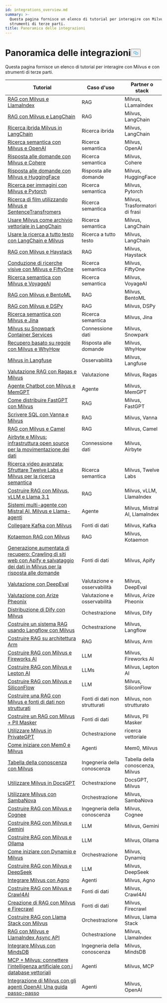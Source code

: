 ```yaml
---
id: integrations_overview.md
summary: >-
  Questa pagina fornisce un elenco di tutorial per interagire con Milvus e con
  strumenti di terze parti.
title: Panoramica delle integrazioni
---
```

<h1 id="Integrations-Overview" class="common-anchor-header">Panoramica delle integrazioni<button data-href="#Integrations-Overview" class="anchor-icon" translate="no">
      <svg translate="no"
        aria-hidden="true"
        focusable="false"
        height="20"
        version="1.1"
        viewBox="0 0 16 16"
        width="16"
      >
        <path
          fill="#0092E4"
          fill-rule="evenodd"
          d="M4 9h1v1H4c-1.5 0-3-1.69-3-3.5S2.55 3 4 3h4c1.45 0 3 1.69 3 3.5 0 1.41-.91 2.72-2 3.25V8.59c.58-.45 1-1.27 1-2.09C10 5.22 8.98 4 8 4H4c-.98 0-2 1.22-2 2.5S3 9 4 9zm9-3h-1v1h1c1 0 2 1.22 2 2.5S13.98 12 13 12H9c-.98 0-2-1.22-2-2.5 0-.83.42-1.64 1-2.09V6.25c-1.09.53-2 1.84-2 3.25C6 11.31 7.55 13 9 13h4c1.45 0 3-1.69 3-3.5S14.5 6 13 6z"
        ></path>
      </svg>
    </button></h1><p>Questa pagina fornisce un elenco di tutorial per interagire con Milvus e con strumenti di terze parti.</p>
<table>
<thead>
<tr><th>Tutorial</th><th>Caso d'uso</th><th>Partner o stack</th></tr>
</thead>
<tbody>
<tr><td><a href="/docs/it/integrate_with_llamaindex.md">RAG con Milvus e LlamaIndex</a></td><td>RAG</td><td>Milvus, LLamaIndex</td></tr>
<tr><td><a href="/docs/it/integrate_with_langchain.md">RAG con Milvus e LangChain</a></td><td>RAG</td><td>Milvus, LangChain</td></tr>
<tr><td><a href="/docs/it/milvus_hybrid_search_retriever.md">Ricerca ibrida Milvus in LangChain</a></td><td>Ricerca ibrida</td><td>Milvus, LangChain</td></tr>
<tr><td><a href="/docs/it/integrate_with_openai.md">Ricerca semantica con Milvus e OpenAI</a></td><td>Ricerca semantica</td><td>Milvus, OpenAI</td></tr>
<tr><td><a href="/docs/it/integrate_with_cohere.md">Risposta alle domande con Milvus e Cohere</a></td><td>Ricerca semantica</td><td>Milvus, Cohere</td></tr>
<tr><td><a href="/docs/it/integrate_with_hugging-face.md">Risposta alle domande con Milvus e HuggingFace</a></td><td>Risposta alle domande</td><td>Milvus, HuggingFace</td></tr>
<tr><td><a href="/docs/it/integrate_with_pytorch.md">Ricerca per immagini con Milvus e Pytorch</a></td><td>Ricerca semantica</td><td>Milvus, Pytorch</td></tr>
<tr><td><a href="/docs/it/integrate_with_sentencetransformers.md">Ricerca di film utilizzando Milvus e SentenceTransfromers</a></td><td>Ricerca semantica</td><td>Milvus, Trasformatori di frasi</td></tr>
<tr><td><a href="/docs/it/basic_usage_langchain.md">Usare Milvus come archivio vettoriale in LangChain</a></td><td>Ricerca semantica</td><td>Milvus, LangChain</td></tr>
<tr><td><a href="/docs/it/full_text_search_with_langchain.md">Usare la ricerca a tutto testo con LangChain e Milvus</a></td><td>Ricerca a tutto testo</td><td>Milvus, LangChain</td></tr>
<tr><td><a href="/docs/it/integrate_with_haystack.md">RAG con Milvus e Haystack</a></td><td>RAG</td><td>Milvus, Haystack</td></tr>
<tr><td><a href="/docs/it/integrate_with_voxel51.md">Conduzione di ricerche visive con Milvus e FiftyOne</a></td><td>Ricerca semantica</td><td>Milvus, FiftyOne</td></tr>
<tr><td><a href="/docs/it/integrate_with_voyageai.md">Ricerca semantica con Milvus e VoyageAI</a></td><td>Ricerca semantica</td><td>Milvus, VoyageAI</td></tr>
<tr><td><a href="/docs/it/integrate_with_bentoml.md">RAG con Milvus e BentoML</a></td><td>RAG</td><td>Milvus, BentoML</td></tr>
<tr><td><a href="/docs/it/integrate_with_dspy.md">RAG con Milvus e DSPy</a></td><td>RAG</td><td>Milvus, DSPy</td></tr>
<tr><td><a href="/docs/it/integrate_with_jina.md">Ricerca semantica con Milvus e Jina</a></td><td>Ricerca semantica</td><td>Milvus, Jina</td></tr>
<tr><td><a href="/docs/it/integrate_with_snowpark.md">Milvus su Snowpark Container Services</a></td><td>Connessione dati</td><td>Milvus, Snowpark</td></tr>
<tr><td><a href="/docs/it/integrate_with_whyhow.md">Recupero basato su regole con Milvus e WhyHow</a></td><td>Risposta alle domande</td><td>Milvus, WhyHow</td></tr>
<tr><td><a href="/docs/it/integrate_with_langfuse.md">Milvus in Langfuse</a></td><td>Osservabilità</td><td>Milvus, Langfuse</td></tr>
<tr><td><a href="/docs/it/integrate_with_ragas.md">Valutazione RAG con Ragas e Milvus</a></td><td>Valutazione</td><td>Milvus, Ragas</td></tr>
<tr><td><a href="/docs/it/integrate_with_memgpt.md">Agente Chatbot con Milvus e MemGPT</a></td><td>Agente</td><td>Milvus, MemGPT</td></tr>
<tr><td><a href="/docs/it/integrate_with_fastgpt.md">Come distribuire FastGPT con Milvus</a></td><td>RAG</td><td>Milvus, FastGPT</td></tr>
<tr><td><a href="/docs/it/integrate_with_vanna.md">Scrivere SQL con Vanna e Milvus</a></td><td>RAG</td><td>Milvus, Vanna</td></tr>
<tr><td><a href="/docs/it/integrate_with_camel.md">RAG con Milvus e Camel</a></td><td>RAG</td><td>Milvus, Camel</td></tr>
<tr><td><a href="/docs/it/integrate_with_airbyte.md">Airbyte e Milvus: infrastruttura open source per la movimentazione dei dati</a></td><td>Connessione dati</td><td>Milvus, Airbyte</td></tr>
<tr><td><a href="/docs/it/video_search_with_twelvelabs_and_milvus.md">Ricerca video avanzata: Sfruttare Twelve Labs e Milvus per la ricerca semantica</a></td><td>Ricerca semantica</td><td>Milvus, Twelve Labs</td></tr>
<tr><td><a href="/docs/it/milvus_rag_with_vllm.md">Costruire RAG con Milvus, vLLM e Llama 3.1</a></td><td>RAG</td><td>Milvus, vLLM, LlamaIndex</td></tr>
<tr><td><a href="/docs/it/llama_agents_metadata.md">Sistemi multi-agente con Mistral AI, Milvus e Llama-agenti</a></td><td>Agente</td><td>Milvus, Mistral AI, LlamaIndex</td></tr>
<tr><td><a href="/docs/it/kafka-connect-milvus.md">Collegare Kafka con Milvus</a></td><td>Fonti di dati</td><td>Milvus, Kafka</td></tr>
<tr><td><a href="/docs/it/kotaemon_with_milvus.md">Kotaemon RAG con Milvus</a></td><td>RAG</td><td>Milvus, Kotaemon</td></tr>
<tr><td><a href="/docs/it/apify_milvus_rag.md">Generazione aumentata di recupero: Crawling di siti web con Apify e salvataggio dei dati in Milvus per la risposta alle domande</a></td><td>Fonti di dati</td><td>Milvus, Apify</td></tr>
<tr><td><a href="/docs/it/evaluation_with_deepeval.md">Valutazione con DeepEval</a></td><td>Valutazione e osservabilità</td><td>Milvus, DeepEval</td></tr>
<tr><td><a href="/docs/it/evaluation_with_phoenix.md">Valutazione con Arize Pheonix</a></td><td>Valutazione e osservabilità</td><td>Milvus, Arize Pheonix</td></tr>
<tr><td><a href="/docs/it/dify_with_milvus.md">Distribuzione di Dify con Milvus</a></td><td>Ochestrazione</td><td>Milvus, Dify</td></tr>
<tr><td><a href="/docs/it/rag_with_langflow.md">Costruire un sistema RAG usando Langflow con Milvus</a></td><td>Ochestrazione</td><td>Milvus, Langflow</td></tr>
<tr><td><a href="/docs/it/build_rag_on_arm.md">Costruire RAG su architettura Arm</a></td><td>RAG</td><td>Milvus, Arm</td></tr>
<tr><td><a href="/docs/it/build_RAG_with_milvus_and_fireworks.md">Costruire RAG con Milvus e Fireworks AI</a></td><td>LLM</td><td>Milvus, Fireworks AI</td></tr>
<tr><td><a href="/docs/it/build_RAG_with_milvus_and_lepton.md">Costruire RAG con Milvus e Lepton AI</a></td><td>LLMs</td><td>Milvus, Lepton AI</td></tr>
<tr><td><a href="/docs/it/build_RAG_with_milvus_and_siliconflow">Costruire RAG con Milvus e SiliconFlow</a></td><td>LLM</td><td>Milvus, SiliconFlow</td></tr>
<tr><td><a href="/docs/it/rag_with_milvus_and_unstructured.md">Costruire una RAG con Milvus e fonti di dati non strutturati</a></td><td>Fonti di dati non strutturati</td><td>Milvus, non strutturato</td></tr>
<tr><td><a href="/docs/it/RAG_with_pii_and_milvus.md">Costruire un RAG con Milvus + PII Masker</a></td><td>Fonti di dati</td><td>Milvus, PII Masker</td></tr>
<tr><td><a href="/docs/it/use_milvus_in_private_gpt.md">Utilizzare Milvus in PrivateGPT</a></td><td>Ochestrazione</td><td>ricerca vettoriale</td></tr>
<tr><td><a href="/docs/it/quickstart_mem0_with_milvus.md">Come iniziare con Mem0 e Milvus</a></td><td>Agenti</td><td>Mem0, Milvus</td></tr>
<tr><td><a href="/docs/it/knowledge_table_with_milvus.md">Tabella della conoscenza con Milvus</a></td><td>Ingegneria della conoscenza</td><td>Tabella della conoscenza, Milvus</td></tr>
<tr><td><a href="/docs/it/use_milvus_in_docsgpt.md">Utilizzare Milvus in DocsGPT</a></td><td>Ochestrazione</td><td>DocsGPT, Milvus</td></tr>
<tr><td><a href="/docs/it/use_milvus_with_sambanova.md">Utilizzare Milvus con SambaNova</a></td><td>Orchestrazione</td><td>Milvus, SambaNova</td></tr>
<tr><td><a href="/docs/it/build_RAG_with_milvus_and_cognee.md">Costruire RAG con Milvus e Cognee</a></td><td>Ingegneria della conoscenza</td><td>Milvus, Cognee</td></tr>
<tr><td><a href="/docs/it/build_RAG_with_milvus_and_gemini.md">Costruire RAG con Milvus e Gemini</a></td><td>LLM</td><td>Milvus, Gemini</td></tr>
<tr><td><a href="/docs/it/build_RAG_with_milvus_and_ollama.md">Costruire RAG con Milvus e Ollama</a></td><td>LLM</td><td>Milvus, Ollama</td></tr>
<tr><td><a href="/docs/it/milvus_rag_with_dynamiq.md">Come iniziare con Dynamiq e Milvus</a></td><td>Orchestrazione</td><td>Milvus, Dynamiq</td></tr>
<tr><td><a href="/docs/it/build_RAG_with_milvus_and_deepseek.md">Costruire RAG con Milvus e DeepSeek</a></td><td>LLM</td><td>Milvus, DeepSeek</td></tr>
<tr><td><a href="/docs/it/integrate_with_agno.md">Integrare Milvus con Agno</a></td><td>Agenti</td><td>Milvus, Agno</td></tr>
<tr><td><a href="/docs/it/build_RAG_with_milvus_and_crawl4ai.md">Costruire RAG con Milvus e Crawl4AI</a></td><td>Fonti di dati</td><td>Milvus, Crawl4AI</td></tr>
<tr><td><a href="/docs/it/build_RAG_with_milvus_and_firecrawl.md">Creazione di RAG con Milvus e Firecrawl</a></td><td>Fonti di dati</td><td>Milvus, Firecrawl</td></tr>
<tr><td><a href="/docs/it/llama_stack_with_milvus.md">Costruire RAG con Llama Stack con Milvus</a></td><td>Orchestrazione</td><td>Milvus, Llama Stack</td></tr>
<tr><td><a href="/docs/it/llamaindex_milvus_async.md">RAG con Milvus e LlamaIndex Async API</a></td><td>Ochestrazione</td><td>Milvus, LlamaIndex</td></tr>
<tr><td><a href="/docs/it/integration_with_mindsdb.md">Integrare Milvus con MindsDB</a></td><td>Ingegneria della conoscenza</td><td>Milvus, MindsDB</td></tr>
<tr><td><a href="/docs/it/milvus_and_mcp.md">MCP + Milvus: connettere l'intelligenza artificiale con i database vettoriali</a></td><td>Agenti</td><td>Milvus, MCP</td></tr>
<tr><td><a href="/docs/it/openai_agents_milvus.md">Integrazione di Milvus con gli agenti OpenAI: Una guida passo-passo</a></td><td>Agenti</td><td>Milvus, OpenAI</td></tr>
</tbody>
</table>
